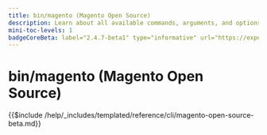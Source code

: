 ```yaml
---
title: bin/magento (Magento Open Source)
description: Learn about all available commands, arguments, and options for the Magento Open Source bin/magento command-line tool.
mini-toc-levels: 1
badgeCoreBeta: label="2.4.7-beta1" type="informative" url="https://experienceleague.adobe.com/docs/commerce-operations/release/notes/magento-open-source/2-4-7.html"
---
```

# bin/magento (Magento Open Source)

{{$include /help/_includes/templated/reference/cli/magento-open-source-beta.md}}
